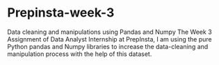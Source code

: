 # Prepinsta-week-3
Data cleaning and manipulations using Pandas and Numpy
The Week 3 Assignment of Data Analyst Internship at PrepInsta, I am using the pure Python pandas and Numpy libraries to increase the data-cleaning and manipulation process with the help of this dataset.
